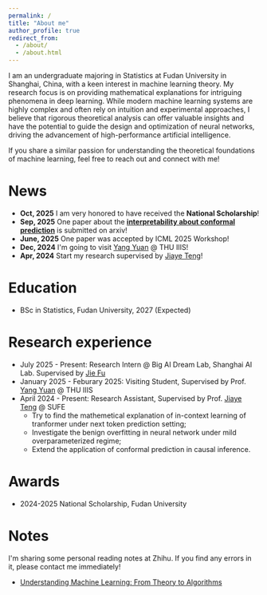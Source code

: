 ```yaml
---
permalink: /
title: "About me"
author_profile: true
redirect_from: 
  - /about/
  - /about.html
---
```


I am an undergraduate majoring in Statistics at Fudan University in Shanghai, China, with a keen interest in machine learning theory. My research focus is on providing mathematical explanations for intriguing phenomena in deep learning. While modern machine learning systems are highly complex and often rely on intuition and experimental approaches, I believe that rigorous theoretical analysis can offer valuable insights and have the potential to guide the design and optimization of neural networks, driving the advancement of high-performance artificial intelligence.

If you share a similar passion for understanding the theoretical foundations of machine learning, feel free to reach out and connect with me!

News
======
- **Oct, 2025** I am very honored to have received the **National Scholarship**!
- **Sep, 2025** One paper about the [**interpretability about conformal prediction**](https://arxiv.org/abs/2509.22529) is submitted on arxiv!
- **June, 2025** One paper was accepted by ICML 2025 Workshop!
- **Dec, 2024** I'm going to visit [Yang Yuan](https://people.iiis.tsinghua.edu.cn/~yuanyang/en.html) @ THU IIIS!
- **Apr, 2024** Start my research supervised by [Jiaye Teng](https://www.tengjiaye.com/)!

Education
======
- BSc in Statistics, Fudan University, 2027 (Expected)

Research experience
======
- July 2025 - Present: Research Intern @ Big AI Dream Lab, Shanghai AI Lab. Supervised by [Jie Fu](https://bigaidream.github.io/)
- January 2025 - Feburary 2025: Visiting Student, Supervised by Prof. [Yang Yuan](https://people.iiis.tsinghua.edu.cn/~yuanyang/en.html) @ THU IIIS
- April 2024 - Present: Research Assistant, Supervised by Prof. [Jiaye Teng](https://www.tengjiaye.com/) @ SUFE
  - Try to find the mathemetical explanation of in-context learning of tranformer under next token prediction setting;
  - Investigate the benign overfitting in neural network under mild overparameterized regime;
  - Extend the application of conformal prediction in causal inference.

Awards
======
- 2024-2025 National Scholarship, Fudan University

Notes
======
I'm sharing some personal reading notes at Zhihu. If you find any errors in it, please contact me immediately!
- [Understanding Machine Learning: From Theory to Algorithms](https://www.zhihu.com/column/c_1779928788929331200)


